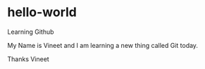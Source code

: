 # hello-world
Learning Github

My Name is Vineet and I am learning a new thing called Git today.

Thanks
Vineet
